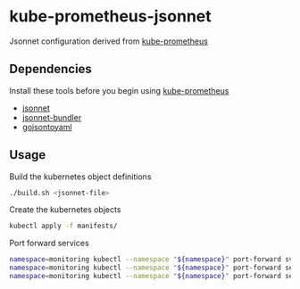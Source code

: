 # kube-prometheus-jsonnet

Jsonnet configuration derived from [kube-prometheus](https://github.com/coreos/kube-prometheus)

## Dependencies

Install these tools before you begin using [kube-prometheus](https://github.com/coreos/kube-prometheus#installing)

- [jsonnet](https://github.com/google/jsonnet)
- [jsonnet-bundler](https://github.com/jsonnet-bundler)
- [gojsontoyaml](https://github.com/brancz/gojsontoyaml)

## Usage

Build the kubernetes object definitions

```bash
./build.sh <jsonnet-file>
```

Create the kubernetes objects

```bash
kubectl apply -f manifests/
```

Port forward services

```bash
namespace=monitoring kubectl --namespace "${namespace}" port-forward svc/grafana 3000
namespace=monitoring kubectl --namespace "${namespace}" port-forward service/alertmanager-main 9093
namespace=monitoring kubectl --namespace "${namespace}" port-forward service/prometheus-k8s 9090
```
